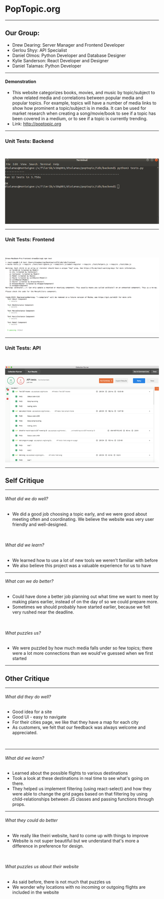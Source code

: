 ﻿# PopTopic.org

---
## Our Group:

* Drew Dearing: Server Manager and Frontend Developer
* Gerlou Shyy: API Specialist
* Daniel Olmos: Python Developer and Database Designer
* Kylie Sanderson: React Developer and Designer
* Daniel Talamas: Python Developer

---
#### Demonstration

* This website categorizes books, movies, and music by topic/subject to show related media and correlations between popular media and popular topics. For example, topics will have a number of media links to show how prominent a topic/subject is in media. It can be used for market research when creating a song/movie/book to see if a topic has been covered in a medium, or to see if a topic is currently trending. 
* Link: http://poptopic.org

---
### Unit Tests: Backend

<br>

![Logo](https://github.com/Daniel9650/idb/blob/master/python_tests.png?raw=true)

---
### Unit Tests: Frontend

<br>

![Logo](https://github.com/Daniel9650/idb/blob/master/mocha_tests.png?raw=true)

---
### Unit Tests: API

<br> 

![Logo](https://github.com/Daniel9650/idb/blob/master/postman_tests.png?raw=true)

---

## Self Critique

---
###### What did we do well?

* We did a good job choosing a topic early, and we were good about meeting often and coordinating. We believe the website was very user friendly and well-designed.

<br>

###### What did we learn?

* We learned how to use a lot of new tools we weren't familiar with before 
* We also believe this project was a valuable experience for us to have

---
###### What can we do better?

* Could have done a better job planning out what time we want to meet by making plans earlier, instead of on the day of so we could prepare more.
* Sometimes we should probably have started earlier, because we felt very rushed near the deadline.

<br>

###### What puzzles us?

* We were puzzled by how much media falls under so few topics; there were a lot more connections than we would've guessed when we first started

---

## Other Critique

---
###### What did they do well?

* Good idea for a site
* Good UI - easy to navigate
* For their cities page, we like that they have a map for each city
* As customers, we felt that our feedback was always welcome and appreciated.

<br>

---
###### What did we learn?

* Learned about the possible flights to various destinations
* Took a look at these destinations in real time to see what's going on there. 
* They helped us implement filtering (using react-select) and how they were able to change the grid pages based on that filtering by using child-relationships between JS classes and passing functions through props.

---
###### What they could do better

* We really like theiri website, hard to come up with things to improve
* Website is not super beautiful but we understand that's more a difference in preference for design.

<br>

###### What puzzles us about their website

* As said before, there is not much that puzzles us
* We wonder why locations with no incoming or outgoing flights are included in the website